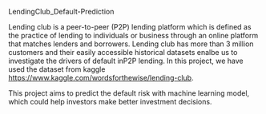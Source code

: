 LendingClub_Default-Prediction

Lending club is a peer-to-peer (P2P) lending platform which is defined as the practice of lending to individuals or business through an online platform that matches lenders and borrowers. Lending club has more than 3 million customers and their easily accessible historical datasets enalbe us to investigate the drivers of default inP2P lending. In this project, we have used the dataset from kaggle https://www.kaggle.com/wordsforthewise/lending-club.

This project aims to predict the default risk with machine learning model, which could help investors make better investment decisions.


